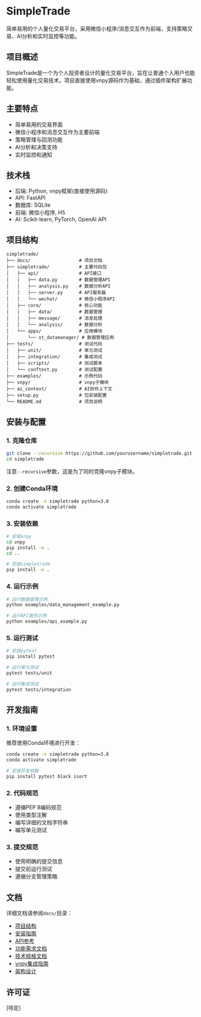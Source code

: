 # SimpleTrade

简单易用的个人量化交易平台，采用微信小程序/消息交互作为前端，支持策略交易、AI分析和实时监控等功能。

## 项目概述

SimpleTrade是一个为个人投资者设计的量化交易平台，旨在让普通个人用户也能轻松使用量化交易技术。项目直接使用vnpy源码作为基础，通过插件架构扩展功能。

## 主要特点

- 简单易用的交易界面
- 微信小程序和消息交互作为主要前端
- 策略管理与回测功能
- AI分析和决策支持
- 实时监控和通知

## 技术栈

- 后端: Python, vnpy框架(直接使用源码)
- API: FastAPI
- 数据库: SQLite
- 前端: 微信小程序, H5
- AI: Scikit-learn, PyTorch, OpenAI API

## 项目结构

```
simpletrade/
├── docs/                  # 项目文档
├── simpletrade/           # 主要代码包
│   ├── api/               # API接口
│   │   ├── data.py        # 数据管理API
│   │   ├── analysis.py    # 数据分析API
│   │   ├── server.py      # API服务器
│   │   └── wechat/        # 微信小程序API
│   ├── core/              # 核心功能
│   │   ├── data/          # 数据管理
│   │   ├── message/       # 消息处理
│   │   └── analysis/      # 数据分析
│   └── apps/              # 应用模块
│       └── st_datamanager/ # 数据管理应用
├── tests/                 # 测试代码
│   ├── unit/              # 单元测试
│   ├── integration/       # 集成测试
│   ├── scripts/           # 测试脚本
│   └── conftest.py        # 测试配置
├── examples/              # 示例代码
├── vnpy/                  # vnpy子模块
├── ai_context/            # AI协作上下文
├── setup.py               # 包安装配置
└── README.md              # 项目说明
```

## 安装与配置

### 1. 克隆仓库

```bash
git clone --recursive https://github.com/yourusername/simpletrade.git
cd simpletrade
```

注意`--recursive`参数，这是为了同时克隆vnpy子模块。

### 2. 创建Conda环境

```bash
conda create -n simpletrade python=3.8
conda activate simpletrade
```

### 3. 安装依赖

```bash
# 安装vnpy
cd vnpy
pip install -e .
cd ..

# 安装simpletrade
pip install -e .
```

### 4. 运行示例

```bash
# 运行数据管理示例
python examples/data_management_example.py

# 运行API服务示例
python examples/api_example.py
```

### 5. 运行测试

```bash
# 安装pytest
pip install pytest

# 运行单元测试
pytest tests/unit

# 运行集成测试
pytest tests/integration
```

## 开发指南

### 1. 环境设置

推荐使用Conda环境进行开发：

```bash
conda create -n simpletrade python=3.8
conda activate simpletrade

# 安装开发依赖
pip install pytest black isort
```

### 2. 代码规范

- 遵循PEP 8编码规范
- 使用类型注解
- 编写详细的文档字符串
- 编写单元测试

### 3. 提交规范

- 使用明确的提交信息
- 提交前运行测试
- 遵循分支管理策略

## 文档

详细文档请参阅`docs/`目录：

- [项目结构](docs/project_structure.md)
- [安装指南](docs/installation.md)
- [API参考](docs/api_reference.md)
- [功能需求文档](docs/functional_requirements.md)
- [技术规格文档](docs/technical_specification.md)
- [vnpy集成指南](docs/vnpy_integration_guide.md)
- [架构设计](docs/architecture_diagram.md)

## 许可证

[待定]
